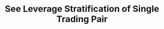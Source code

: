 ---
title: See Leverage Stratification of Single Trading Pair
position_number: 5
type: get
description: /az/future/market/v1/public/leverage/bracket/detail
parameters:
    -
        name: symbol
        type: string
        mandatory: true
        default: N/A
        description: Trading pair
        ranges:
content_markdown: Note：This method does not require a signature.
left_code_blocks:
    -
        code_block: "public void getKLine() {\r\n\tString text = HttpUtil.get(URL + \"/data/api/az/future/market/v1/getKLine?market=btc_usdt&type=1min&since=0\");\r\n\tSystem.out.println(text);\r\n}"
        title: Java
        language: java
right_code_blocks:
    - code_block: |-
        {
          "error": {
            "code": "",
            "msg": ""
          },
          "msgInfo": "success",
          "returnCode": 0,
          "result": {
            "symbol": "btc_usdt",
            "leverageBrackets": [
              {
                    "symbol": "btc_usdt",       //Trading pair
                    "bracket": 1,               //Level
                    "maxNominalValue": "50000", //Maximum notional value
                    "maintMarginRate": "0.004", //Maintain margin rate
                    "startMarginRate": "0.008", //Initial margin rate
                    "maxLeverage": "125",       //Maximum leverage
                    "minLeverage": "1"          //Minimum leverage
              }
            ]
          }
        }
      title: Response
      language: json
---